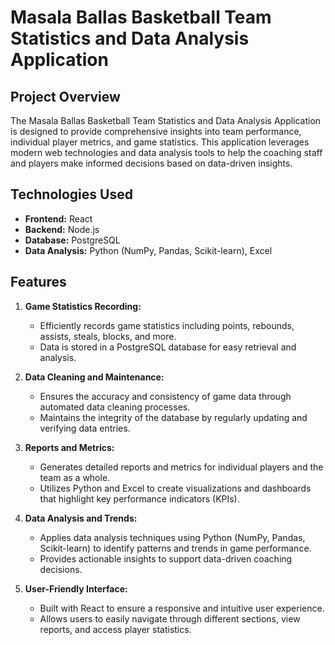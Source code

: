 # Masala Ballas Basketball Team Statistics and Data Analysis Application

## Project Overview

The Masala Ballas Basketball Team Statistics and Data Analysis Application is designed to provide comprehensive insights into team performance, individual player metrics, and game statistics. This application leverages modern web technologies and data analysis tools to help the coaching staff and players make informed decisions based on data-driven insights.

## Technologies Used

- **Frontend:** React
- **Backend:** Node.js
- **Database:** PostgreSQL
- **Data Analysis:** Python (NumPy, Pandas, Scikit-learn), Excel

## Features

1. **Game Statistics Recording:**
   - Efficiently records game statistics including points, rebounds, assists, steals, blocks, and more.
   - Data is stored in a PostgreSQL database for easy retrieval and analysis.

2. **Data Cleaning and Maintenance:**
   - Ensures the accuracy and consistency of game data through automated data cleaning processes.
   - Maintains the integrity of the database by regularly updating and verifying data entries.

3. **Reports and Metrics:**
   - Generates detailed reports and metrics for individual players and the team as a whole.
   - Utilizes Python and Excel to create visualizations and dashboards that highlight key performance indicators (KPIs).

4. **Data Analysis and Trends:**
   - Applies data analysis techniques using Python (NumPy, Pandas, Scikit-learn) to identify patterns and trends in game performance.
   - Provides actionable insights to support data-driven coaching decisions.

5. **User-Friendly Interface:**
   - Built with React to ensure a responsive and intuitive user experience.
   - Allows users to easily navigate through different sections, view reports, and access player statistics.
